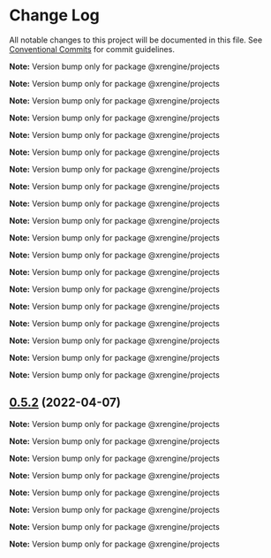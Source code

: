 # Change Log

All notable changes to this project will be documented in this file.
See [Conventional Commits](https://conventionalcommits.org) for commit guidelines.



**Note:** Version bump only for package @xrengine/projects







**Note:** Version bump only for package @xrengine/projects







**Note:** Version bump only for package @xrengine/projects







**Note:** Version bump only for package @xrengine/projects







**Note:** Version bump only for package @xrengine/projects







**Note:** Version bump only for package @xrengine/projects







**Note:** Version bump only for package @xrengine/projects







**Note:** Version bump only for package @xrengine/projects







**Note:** Version bump only for package @xrengine/projects







**Note:** Version bump only for package @xrengine/projects







**Note:** Version bump only for package @xrengine/projects







**Note:** Version bump only for package @xrengine/projects







**Note:** Version bump only for package @xrengine/projects







**Note:** Version bump only for package @xrengine/projects







**Note:** Version bump only for package @xrengine/projects







**Note:** Version bump only for package @xrengine/projects







**Note:** Version bump only for package @xrengine/projects







**Note:** Version bump only for package @xrengine/projects







**Note:** Version bump only for package @xrengine/projects





## [0.5.2](https://github.com/XRFoundation/XREngine/compare/v0.5.1...v0.5.2) (2022-04-07)

**Note:** Version bump only for package @xrengine/projects







**Note:** Version bump only for package @xrengine/projects







**Note:** Version bump only for package @xrengine/projects







**Note:** Version bump only for package @xrengine/projects







**Note:** Version bump only for package @xrengine/projects







**Note:** Version bump only for package @xrengine/projects







**Note:** Version bump only for package @xrengine/projects







**Note:** Version bump only for package @xrengine/projects
